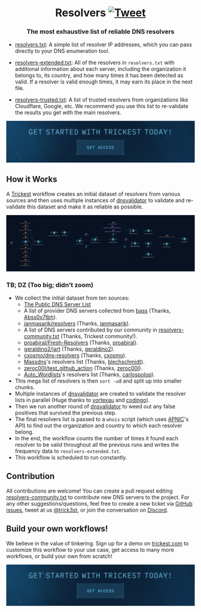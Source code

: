 <h1 align="center">Resolvers <a href="https://twitter.com/intent/tweet?text=Trickest%20Resolvers%20-%20The%20most%20exhaustive%20list%20of%20reliable%20DNS%20resolvers%20%40trick3st%0A%0Ahttps%3A%2F%2Fgithub.com%2Ftrickest%2Fresolvers&hashtags=bugbounty,bugbountytips,infosec"><img src="https://img.shields.io/badge/Tweet--lightgrey?logo=twitter&style=social" alt="Tweet" height="20"/></a></h1>
<h3 align="center">The most exhaustive list of reliable DNS resolvers</h3>

- [resolvers.txt](resolvers.txt): A simple list of resolver IP addresses, which you can pass directly to your DNS enumeration tool.

- [resolvers-extended.txt](resolvers-extended.txt): All of the resolvers in `resolvers.txt` with additional information about each server, including the organization it belongs to, its country, and how many times it has been detected as valid. If a resolver is valid enough times, it may earn its place in the next file.

- [resolvers-trusted.txt](resolvers-trusted.txt): A list of trusted resolvers from organizations like Cloudflare, Google, etc. We recommend you use this list to re-validate the results you get with the main resolvers.

[<img src="./banner.png" />](https://trickest.io/auth/register)

## How it Works
A [Trickest](https://trickest.com) workflow creates an initial dataset of resolvers from various sources and then uses multiple instances of [dnsvalidator](https://github.com/vortexau/dnsvalidator) to validate and re-validate this dataset and make it as reliable as possible.

![Trickest Workflow](resolvers.png "Trickest Workflow - Resolvers")
### TB; DZ (Too big; didn't zoom)
- We collect the initial dataset from ten sources:
  - [The Public DNS Server List](https://public-dns.info/nameservers.txt)
  - A list of provider DNS servers collected from [bass](https://github.com/Abss0x7tbh/bass/tree/master/resolvers) (Thanks, [Abss0x7tbh](https://github.com/Abss0x7tbh)).
  - [janmasarik/resolvers](https://github.com/janmasarik/resolvers) (Thanks, [janmasarik](https://github.com/janmasarik)).
  - A list of DNS servers contributed by our community in [resolvers-community.txt](resolvers-community.txt) (Thanks, Trickest community!).
  - [proabiral/Fresh-Resolvers](https://github.com/proabiral/Fresh-Resolvers) (Thanks, [proabiral](https://github.com/proabiral)).
  - [geraldino2/jart](https://github.com/geraldino2/jart) (Thanks, [geraldino2](https://github.com/geraldino2)).
  - [cxosmo/dns-resolvers](https://github.com/cxosmo/dns-resolvers) (Thanks, [cxosmo](https://github.com/cxosmo)).
  - [Massdns](https://github.com/blechschmidt/massdns)'s resolvers list (Thanks, [blechschmidt](https://github.com/blechschmidt)).
  - [zeroc00I/test_github_action](https://github.com/zeroc00I/test_github_action) (Thanks, [zeroc00I](https://github.com/zeroc00I)).
  - [Auto_Wordlists](https://github.com/carlospolop/Auto_Wordlists)'s resolvers list (Thanks, [carlospolop](https://github.com/carlospolop)).
- This mega list of resolvers is then `sort -u`d and split up into smaller chunks.
- Multiple instances of [dnsvalidator](https://github.com/vortexau/dnsvalidator) are created to validate the resolver lists in parallel (Huge thanks to [vortexau](https://github.com/vortexau) and [codingo](https://github.com/codingo)).
- Then we run another round of [dnsvalidator](https://github.com/vortexau/dnsvalidator) to weed out any false positives that survived the previous step.
- The final resolvers list is passed to a `whois` script (which uses [APNIC](https://www.apnic.net/)'s API) to find out the organization and country to which each resolver belong.
- In the end, the workflow counts the number of times it found each resolver to be valid throughout all the previous runs and writes the frequency data to `resolvers-extended.txt`.
- This workflow is scheduled to run constantly.

## Contribution
All contributions are welcome! You can create a pull request editing [resolvers-community.txt](resolvers-community.txt) to contribute new DNS servers to the project. For any other suggestions/questions, feel free to create a new ticket via [GitHub issues](https://github.com/trickest/resolvers/issues), tweet at us [@trick3st](https://twitter.com/trick3st), or join the conversation on [Discord](https://discord.gg/7HZmFYTGcQ).

## Build your own workflows!
We believe in the value of tinkering. Sign up for a demo on [trickest.com](https://trickest.com) to customize this workflow to your use case, get access to many more workflows, or build your own from scratch!

[<img src="./banner.png" />](https://trickest.io/auth/register)

